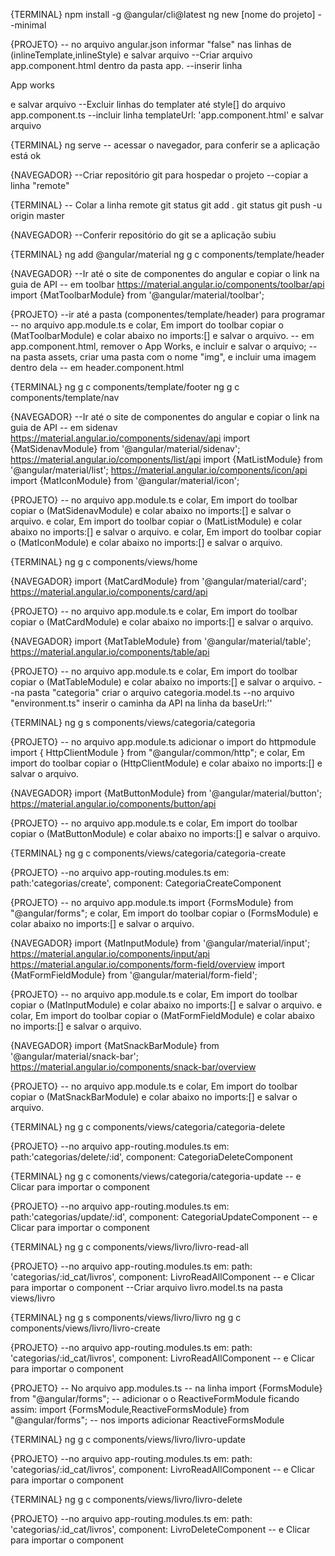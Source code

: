 {TERMINAL}
npm install -g @angular/cli@latest
ng new [nome do projeto] --minimal

{PROJETO}
-- no arquivo angular.json informar "false" nas linhas de (inlineTemplate,inlineStyle) e salvar arquivo
--Criar arquivo app.component.html dentro da pasta app.
--inserir linha <p>App works</p> e salvar arquivo
--Excluir linhas do templater até style[] do arquivo app.component.ts
--incluir linha templateUrl: 'app.component.html' e salvar arquivo

{TERMINAL}
ng serve -- acessar o navegador, para conferir se a aplicação está ok

{NAVEGADOR}
--Criar repositório git para hospedar o projeto
--copiar a linha "remote"

{TERMINAL}
-- Colar a linha remote
git status
git add .
git status
git push -u origin master

{NAVEGADOR}
--Conferir repositório do git se a aplicação subiu

{TERMINAL}
ng add @angular/material
ng g c components/template/header

{NAVEGADOR}
--Ir até o site de componentes do angular e copiar o link na guia de API
-- em toolbar
https://material.angular.io/components/toolbar/api
import {MatToolbarModule} from '@angular/material/toolbar';

{PROJETO}
--ir até a pasta (componentes/template/header) para programar
-- no arquivo app.module.ts
e colar, Em import do toolbar copiar o (MatToolbarModule) e colar abaixo no imports:[] e salvar o arquivo.
-- em app.component.html, remover o App Works, e incluir <app-header></app-header> e salvar o arquivo;
--na pasta assets, criar uma pasta com o nome "img", e incluir uma imagem dentro dela
-- em header.component.html

{TERMINAL}
ng g c components/template/footer
ng g c components/template/nav

{NAVEGADOR}
--Ir até o site de componentes do angular e copiar o link na guia de API
-- em sidenav
https://material.angular.io/components/sidenav/api
import {MatSidenavModule} from '@angular/material/sidenav';
https://material.angular.io/components/list/api
import {MatListModule} from '@angular/material/list';
https://material.angular.io/components/icon/api
import {MatIconModule} from '@angular/material/icon';

{PROJETO}
-- no arquivo app.module.ts
e colar, Em import do toolbar copiar o (MatSidenavModule) e colar abaixo no imports:[] e salvar o arquivo.
e colar, Em import do toolbar copiar o (MatListModule) e colar abaixo no imports:[] e salvar o arquivo.
e colar, Em import do toolbar copiar o (MatIconModule) e colar abaixo no imports:[] e salvar o arquivo.

{TERMINAL}
ng g c components/views/home

{NAVEGADOR}
import {MatCardModule} from '@angular/material/card';
https://material.angular.io/components/card/api

{PROJETO}
-- no arquivo app.module.ts
e colar, Em import do toolbar copiar o (MatCardModule) e colar abaixo no imports:[] e salvar o arquivo.

{NAVEGADOR}
import {MatTableModule} from '@angular/material/table';
https://material.angular.io/components/table/api

{PROJETO}
-- no arquivo app.module.ts
e colar, Em import do toolbar copiar o (MatTableModule) e colar abaixo no imports:[] e salvar o arquivo.
--na pasta "categoria" criar o arquivo categoria.model.ts
--no arquivo "environment.ts" inserir o caminha da API na linha da baseUrl:''

{TERMINAL}
ng g s components/views/categoria/categoria

{PROJETO}
-- no arquivo app.module.ts
adicionar o import do httpmodule
import { HttpClientModule } from "@angular/common/http";
e colar, Em import do toolbar copiar o (HttpClientModule) e colar abaixo no imports:[] e salvar o arquivo.

{NAVEGADOR}
import {MatButtonModule} from '@angular/material/button';
https://material.angular.io/components/button/api


{PROJETO}
-- no arquivo app.module.ts
e colar, Em import do toolbar copiar o (MatButtonModule) e colar abaixo no imports:[] e salvar o arquivo.

{TERMINAL}
ng g c components/views/categoria/categoria-create 

{PROJETO}
--no arquivo app-routing.modules.ts em: 
path:'categorias/create',
component: CategoriaCreateComponent


{PROJETO}
-- no arquivo app.module.ts
import {FormsModule} from "@angular/forms";
e colar, Em import do toolbar copiar o (FormsModule) e colar abaixo no imports:[] e salvar o arquivo.

{NAVEGADOR}
import {MatInputModule} from '@angular/material/input';
https://material.angular.io/components/input/api
https://material.angular.io/components/form-field/overview
import {MatFormFieldModule} from '@angular/material/form-field';


{PROJETO}
-- no arquivo app.module.ts
e colar, Em import do toolbar copiar o (MatInputModule) e colar abaixo no imports:[] e salvar o arquivo.
e colar, Em import do toolbar copiar o (MatFormFieldModule) e colar abaixo no imports:[] e salvar o arquivo.


{NAVEGADOR}
import {MatSnackBarModule} from '@angular/material/snack-bar';
https://material.angular.io/components/snack-bar/overview


{PROJETO}
-- no arquivo app.module.ts
e colar, Em import do toolbar copiar o (MatSnackBarModule) e colar abaixo no imports:[] e salvar o arquivo.

{TERMINAL}
ng g c components/views/categoria/categoria-delete 

{PROJETO}
--no arquivo app-routing.modules.ts em: 
path:'categorias/delete/:id',
component: CategoriaDeleteComponent

{TERMINAL}
ng g c comonents/views/categoria/categoria-update
-- e Clicar para importar o component

{PROJETO}
--no arquivo app-routing.modules.ts em: 
path:'categorias/update/:id',
component: CategoriaUpdateComponent
-- e Clicar para importar o component

{TERMINAL}
ng g c components/views/livro/livro-read-all

{PROJETO}
--no arquivo app-routing.modules.ts em: 
path: 'categorias/:id_cat/livros',
    component: LivroReadAllComponent
-- e Clicar para importar o component
--Criar arquivo livro.model.ts na pasta views/livro 

{TERMINAL}
ng g s components/views/livro/livro
ng g c components/views/livro/livro-create

{PROJETO}
--no arquivo app-routing.modules.ts em: 
path: 'categorias/:id_cat/livros',
    component: LivroReadAllComponent
-- e Clicar para importar o component

{PROJETO}
-- No arquivo app.modules.ts
-- na linha import {FormsModule} from "@angular/forms";
-- adicionar o o ReactiveFormModule ficando assim: import {FormsModule,ReactiveFormsModule} from "@angular/forms";
-- nos imports adicionar ReactiveFormsModule

{TERMINAL}
ng g c components/views/livro/livro-update

{PROJETO}
--no arquivo app-routing.modules.ts em: 
path: 'categorias/:id_cat/livros',
    component: LivroReadAllComponent
-- e Clicar para importar o component

{TERMINAL}
ng g c components/views/livro/livro-delete

{PROJETO}
--no arquivo app-routing.modules.ts em: 
path: 'categorias/:id_cat/livros',
    component: LivroDeleteComponent
-- e Clicar para importar o component